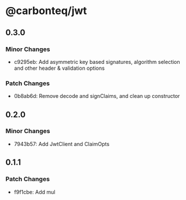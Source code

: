 # @carbonteq/jwt

## 0.3.0

### Minor Changes

- c9295eb: Add asymmetric key based signatures, algorithm selection and other header & validation options

### Patch Changes

- 0b8ab6d: Remove decode and signClaims, and clean up constructor

## 0.2.0

### Minor Changes

- 7943b57: Add JwtClient and ClaimOpts

## 0.1.1

### Patch Changes

- f9f1cbe: Add mul
